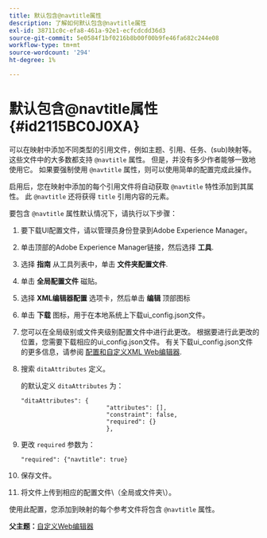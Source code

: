 ```yaml
---
title: 默认包含@navtitle属性
description: 了解如何默认包含@navtitle属性
exl-id: 38711c0c-efa8-461a-92e1-ecfcdcdd36d3
source-git-commit: 5e0584f1bf0216b8b00f00b9fe46fa682c244e08
workflow-type: tm+mt
source-wordcount: '294'
ht-degree: 1%

---
```


# 默认包含@navtitle属性 {#id2115BC0J0XA}

可以在映射中添加不同类型的引用文件，例如主题、引用、任务、\(sub\)映射等。 这些文件中的大多数都支持 `@navtitle` 属性。 但是，并没有多少作者能够一致地使用它。 如果要强制使用 `@navtitle` 属性，则可以使用简单的配置完成此操作。

启用后，您在映射中添加的每个引用文件将自动获取 `@navtitle` 特性添加到其属性。 此 `@navtitle` 还将获得 `title` 引用内容的元素。

要包含 `@navtitle` 属性默认情况下，请执行以下步骤：

1. 要下载UI配置文件，请以管理员身份登录到Adobe Experience Manager。

1. 单击顶部的Adobe Experience Manager链接，然后选择 **工具**.
1. 选择 **指南** 从工具列表中，单击 **文件夹配置文件**.
1. 单击 **全局配置文件** 磁贴。
1. 选择 **XML编辑器配置** 选项卡，然后单击 **编辑** 顶部图标
1. 单击 **下载** 图标，用于在本地系统上下载ui\_config.json文件。
1. 您可以在全局级别或文件夹级别配置文件中进行此更改。 根据要进行此更改的位置，您需要下载相应的ui\_config.json文件。 有关下载ui\_config.json文件的更多信息，请参阅 [配置和自定义XML Web编辑器](conf-folder-level.md#id2065G300O5Z).

1. 搜索 `ditaAttributes` 定义。

   的默认定义 `ditaAttributes` 为：

   ```
   "ditaAttributes": {
                           "attributes": [],
                           "constraint": false,
                           "required": {}
                           },
   ```

1. 更改 `required` 参数为：

   ```
   "required": {"navtitle": true}
   ```

1. 保存文件。

1. 将文件上传到相应的配置文件\（全局或文件夹\）。


使用此配置，您添加到映射的每个参考文件将包含 `@navtitle` 属性。

**父主题：**[&#x200B;自定义Web编辑器](conf-web-editor.md)
